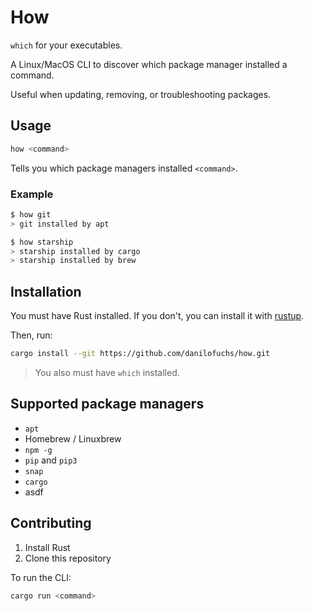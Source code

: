 # How

`which` for your executables.

A Linux/MacOS CLI to discover which package manager installed a command.

Useful when updating, removing, or troubleshooting packages.

## Usage

```sh
how <command>
```

Tells you which package managers installed `<command>`.

### Example

```sh
$ how git
> git installed by apt
```

```sh
$ how starship
> starship installed by cargo
> starship installed by brew
```

## Installation

You must have Rust installed. If you don't, you can install it with [rustup](https://rustup.rs/).

Then, run:

```sh
cargo install --git https://github.com/danilofuchs/how.git
```

> You also must have `which` installed.

## Supported package managers

- `apt`
- Homebrew / Linuxbrew
- `npm -g`
- `pip` and `pip3`
- `snap`
  <!-- - `flatpak` -->
- `cargo`
  <!-- - Bash aliases -->
  <!-- - Zsh aliases -->
- asdf

## Contributing

1. Install Rust
2. Clone this repository

To run the CLI:

```sh
cargo run <command>
```
